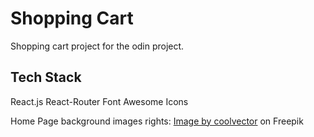# Shopping Cart

Shopping cart project for the odin project.

## Tech Stack
React.js
React-Router
Font Awesome Icons


Home Page background images rights: <a href="https://www.freepik.com/free-vector/realistic-hexagonal-background_14351545.htm#page=2&query=svg%20background&position=0&from_view=keyword&track=ais">Image by coolvector</a> on Freepik